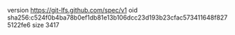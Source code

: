 version https://git-lfs.github.com/spec/v1
oid sha256:c524f0b4ba78b0ef1db81e13b106dcc23d193b23cfac573411648f8275122fe6
size 3417
